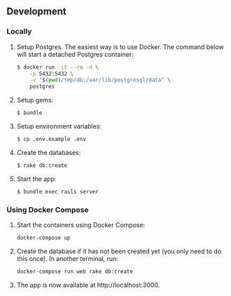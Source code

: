 ## Development

### Locally

1. Setup Postgres. The easiest way is to use Docker. The command below will start a detached Postgres container:

    ```sh
    $ docker run -it --rm -d \
        -p 5432:5432 \
        -v "$(pwd)/tmp/db:/var/lib/postgresql/data" \
        postgres
    ```

2. Setup gems:

    ```sh
    $ bundle
    ```

3. Setup environment variables:

    ```sh
    $ cp .env.example .env
    ```

4. Create the databases:

    ```sh
    $ rake db:create
    ```

4. Start the app:

    ```sh
    $ bundle exec rails server
    ```

### Using Docker Compose

1. Start the containers using Docker Compose:

    ```sh
    docker-compose up
    ```

2. Create the database if it has not been created yet (you only need to do this once). In another terminal, run:

    ```sh
    docker-compose run web rake db:create
    ```

3. The app is now available at http://localhost:3000.
